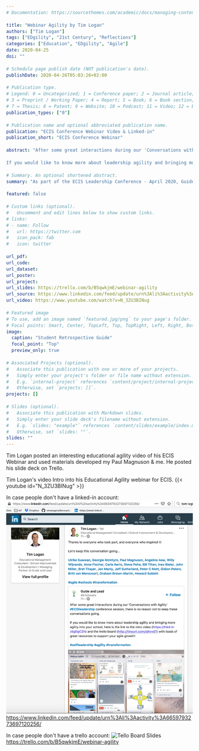 ```yaml
---
# Documentation: https://sourcethemes.com/academic/docs/managing-content/

title: "Webinar Agility by Tim Logan"
authors: ["Tim Logan"]
tags: ["EDgility", "21st Century", "Reflections"]
categories: ["Education", "EDgility", "Agile"]
date: 2020-04-25
doi: ""

# Schedule page publish date (NOT publication's date).
publishDate: 2020-04-26T05:03:26+02:00

# Publication type.
# Legend: 0 = Uncategorized; 1 = Conference paper; 2 = Journal article;
# 3 = Preprint / Working Paper; 4 = Report; 5 = Book; 6 = Book section;
# 7 = Thesis; 8 = Patent; 9 = Website; 10 = Podcast; 11 = Video; 12 = Blog; 13 = Traditional Media; 14 = Social Media; 15 = Conference Webinar; 16 = Conference Presentation
publication_types: ["0"]

# Publication name and optional abbreviated publication name.
publication: "ECIS Conference Webinar Video & Linked-in"
publication_short: "ECIS Conference Webinar"

abstract: "After some great interactions during our 'Conversations with Agility' #ECISleadership conference session, there is no reason not to keep these conversations going.

If you would like to know more about leadership agility and bringing more agility into your school, here is the link to the intro video (https://lnkd.in/dgDgCZh) and the trello board (http://tinyurl.com/qltvvd7) with loads of great resources to support your agile growth!"

# Summary. An optional shortened abstract.
summary: "As part of the ECIS Leadership Conference - April 2020, Guide and Lead Managing Partner, Tim Logan gives an overview of the importance of agility in building schools as life-affirming 21st century organisations."

featured: false

# Custom links (optional).
#   Uncomment and edit lines below to show custom links.
# links:
# - name: Follow
#   url: https://twitter.com
#   icon_pack: fab
#   icon: twitter

url_pdf:
url_code:
url_dataset:
url_poster:
url_project:
url_slides: https://trello.com/b/B5qwkjmE/webinar-agility
url_source: https://www.linkedin.com/feed/update/urn%3Ali%3Aactivity%3A6659793273697120256/
url_video: https://www.youtube.com/watch?v=N_3ZU3BINug

# Featured image
# To use, add an image named `featured.jpg/png` to your page's folder.
# Focal points: Smart, Center, TopLeft, Top, TopRight, Left, Right, BottomLeft, Bottom, BottomRight.
image:
  caption: "Student Retrospective Guide"
  focal_point: "Top"
  preview_only: true

# Associated Projects (optional).
#   Associate this publication with one or more of your projects.
#   Simply enter your project's folder or file name without extension.
#   E.g. `internal-project` references `content/project/internal-project/index.md`.
#   Otherwise, set `projects: []`.
projects: []

# Slides (optional).
#   Associate this publication with Markdown slides.
#   Simply enter your slide deck's filename without extension.
#   E.g. `slides: "example"` references `content/slides/example/index.md`.
#   Otherwise, set `slides: ""`.
slides: ""
---
```

Tim Logan posted an interesting educational agility video of his ECIS Webinar and used materials developed my Paul Magnuson & me.  He posted his slide deck on Trello.

Tim Logan's video Intro into his Educational Agility webinar for ECIS.
{{< youtube id="N_3ZU3BINug" >}}

In case people don't have a linked-in account:
![Linked-in Post](tim_logan_ecis_webinar_linkedin.png)
https://www.linkedin.com/feed/update/urn%3Ali%3Aactivity%3A6659793273697120256/

In case people don't have a trello account:
![Tello Board Slides](tim_logan_agile_webinar_ecis_trello.png)
https://trello.com/b/B5qwkjmE/webinar-agility
